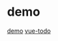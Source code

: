 # demo

[demo](https://n313893254.github.io/demo/senior4/index.html)
[vue-todo](https://n313893254.github.io/demo/vue-todoV1/index.html)
